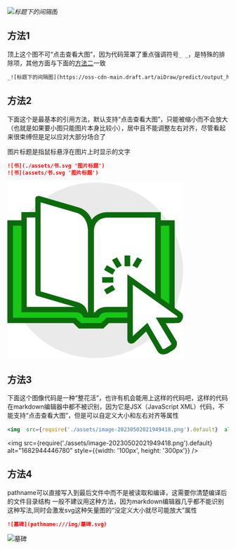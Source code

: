 _![标题下的间隔图](https://oss-cdn-main.draft.art/aiDraw/predict/output_hd/zkpInEL3f9WpogF8zInfqM3tCDWlRyzE-0.jpg)_

## 方法1

顶上这个图不可“点击查看大图”，因为代码笼罩了重点强调符号`_ _`，是特殊的排除项，其他方面与下面的[方法二](#方法2)一致

```md
_![标题下的间隔图](https://oss-cdn-main.draft.art/aiDraw/predict/output_hd/zkpInEL3f9WpogF8zInfqM3tCDWlRyzE-0.jpg)_
```



## 方法2

下面这个是最基本的引用方法，默认支持“点击查看大图”，只能被缩小而不会放大（也就是如果要小图只能图片本身比较小），居中且不能调整左右对齐，尽管看起来很束缚但是足以应对大部分场合了

图片标题是指鼠标悬浮在图片上时显示的文字

```md title='这两排是一样的效果，推荐第一排'
![书](./assets/书.svg '图片标题')
![书](assets/书.svg '图片标题')
```

![示例横幅](./assets/书.svg '图片标题')





## 方法3

下面这个图像代码是一种“整花活”，也许有机会能用上这样的代码吧，这样的代码在markdown编辑器中都不被识别，因为它是JSX（JavaScript XML）代码，不能支持“点击查看大图”，但是可以自定义大小和左右对齐等属性

```jsx
<img  src={require('./assets/image-20230502021949418.png').default}  alt="1682944446780" style={{width: '100px', height: '300px'}} />
```

<img  src={require('./assets/image-20230502021949418.png').default}  alt="1682944446780" style={{width: '100px', height: '300px'}} />



## 方法4

pathname可以直接写入到最后文件中而不是被读取和编译，这需要你清楚编译后的文件目录结构
一般不建议用这种方法，因为markdown编辑器几乎都不能识别这种写法,同时会激发svg这种矢量图的“没定义大小就尽可能放大”属性

```md
![墓碑](pathname:///img/墓碑.svg)
```

![墓碑](pathname:///img/墓碑.svg)
